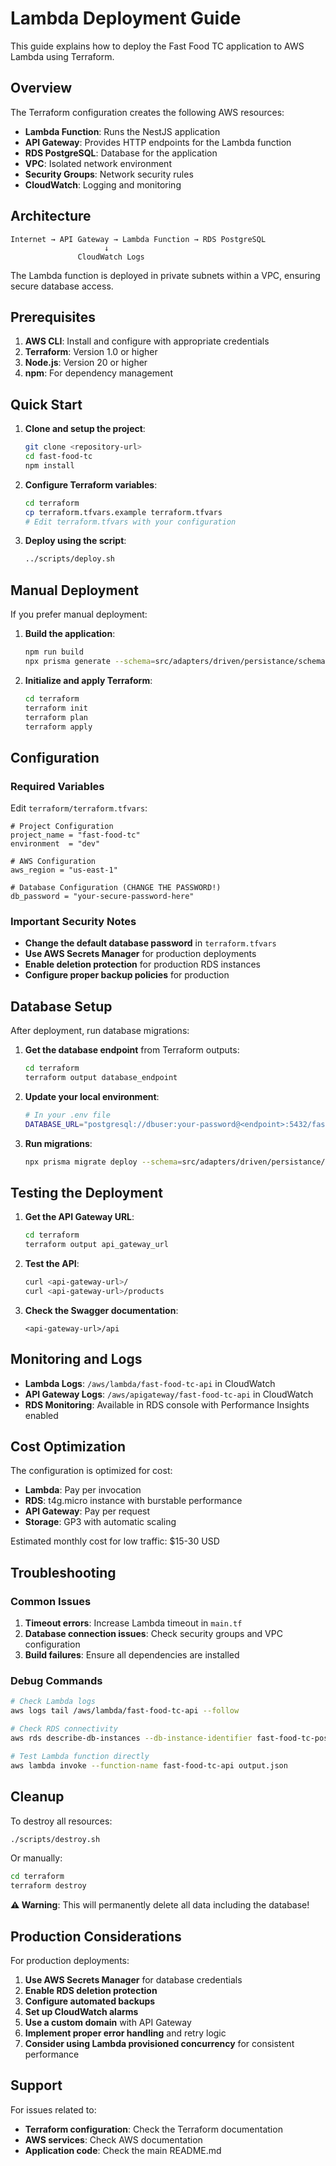 # Lambda Deployment Guide

This guide explains how to deploy the Fast Food TC application to AWS Lambda using Terraform.

## Overview

The Terraform configuration creates the following AWS resources:

- **Lambda Function**: Runs the NestJS application
- **API Gateway**: Provides HTTP endpoints for the Lambda function
- **RDS PostgreSQL**: Database for the application
- **VPC**: Isolated network environment
- **Security Groups**: Network security rules
- **CloudWatch**: Logging and monitoring

## Architecture

```
Internet → API Gateway → Lambda Function → RDS PostgreSQL
                     ↓
               CloudWatch Logs
```

The Lambda function is deployed in private subnets within a VPC, ensuring secure database access.

## Prerequisites

1. **AWS CLI**: Install and configure with appropriate credentials
2. **Terraform**: Version 1.0 or higher
3. **Node.js**: Version 20 or higher
4. **npm**: For dependency management

## Quick Start

1. **Clone and setup the project**:
   ```bash
   git clone <repository-url>
   cd fast-food-tc
   npm install
   ```

2. **Configure Terraform variables**:
   ```bash
   cd terraform
   cp terraform.tfvars.example terraform.tfvars
   # Edit terraform.tfvars with your configuration
   ```

3. **Deploy using the script**:
   ```bash
   ../scripts/deploy.sh
   ```

## Manual Deployment

If you prefer manual deployment:

1. **Build the application**:
   ```bash
   npm run build
   npx prisma generate --schema=src/adapters/driven/persistance/schema.prisma
   ```

2. **Initialize and apply Terraform**:
   ```bash
   cd terraform
   terraform init
   terraform plan
   terraform apply
   ```

## Configuration

### Required Variables

Edit `terraform/terraform.tfvars`:

```hcl
# Project Configuration
project_name = "fast-food-tc"
environment  = "dev"

# AWS Configuration
aws_region = "us-east-1"

# Database Configuration (CHANGE THE PASSWORD!)
db_password = "your-secure-password-here"
```

### Important Security Notes

- **Change the default database password** in `terraform.tfvars`
- **Use AWS Secrets Manager** for production deployments
- **Enable deletion protection** for production RDS instances
- **Configure proper backup policies** for production

## Database Setup

After deployment, run database migrations:

1. **Get the database endpoint** from Terraform outputs:
   ```bash
   cd terraform
   terraform output database_endpoint
   ```

2. **Update your local environment**:
   ```bash
   # In your .env file
   DATABASE_URL="postgresql://dbuser:your-password@<endpoint>:5432/fastfooddb"
   ```

3. **Run migrations**:
   ```bash
   npx prisma migrate deploy --schema=src/adapters/driven/persistance/schema.prisma
   ```

## Testing the Deployment

1. **Get the API Gateway URL**:
   ```bash
   cd terraform
   terraform output api_gateway_url
   ```

2. **Test the API**:
   ```bash
   curl <api-gateway-url>/
   curl <api-gateway-url>/products
   ```

3. **Check the Swagger documentation**:
   ```
   <api-gateway-url>/api
   ```

## Monitoring and Logs

- **Lambda Logs**: `/aws/lambda/fast-food-tc-api` in CloudWatch
- **API Gateway Logs**: `/aws/apigateway/fast-food-tc-api` in CloudWatch
- **RDS Monitoring**: Available in RDS console with Performance Insights enabled

## Cost Optimization

The configuration is optimized for cost:

- **Lambda**: Pay per invocation
- **RDS**: t4g.micro instance with burstable performance
- **API Gateway**: Pay per request
- **Storage**: GP3 with automatic scaling

Estimated monthly cost for low traffic: $15-30 USD

## Troubleshooting

### Common Issues

1. **Timeout errors**: Increase Lambda timeout in `main.tf`
2. **Database connection issues**: Check security groups and VPC configuration
3. **Build failures**: Ensure all dependencies are installed

### Debug Commands

```bash
# Check Lambda logs
aws logs tail /aws/lambda/fast-food-tc-api --follow

# Check RDS connectivity
aws rds describe-db-instances --db-instance-identifier fast-food-tc-postgres

# Test Lambda function directly
aws lambda invoke --function-name fast-food-tc-api output.json
```

## Cleanup

To destroy all resources:

```bash
./scripts/destroy.sh
```

Or manually:

```bash
cd terraform
terraform destroy
```

**⚠️ Warning**: This will permanently delete all data including the database!

## Production Considerations

For production deployments:

1. **Use AWS Secrets Manager** for database credentials
2. **Enable RDS deletion protection**
3. **Configure automated backups**
4. **Set up CloudWatch alarms**
5. **Use a custom domain** with API Gateway
6. **Implement proper error handling** and retry logic
7. **Consider using Lambda provisioned concurrency** for consistent performance

## Support

For issues related to:
- **Terraform configuration**: Check the Terraform documentation
- **AWS services**: Check AWS documentation
- **Application code**: Check the main README.md